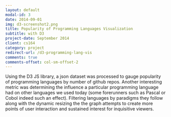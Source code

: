 ```yaml
---
layout: default
modal-id: 3
date: 2014-09-01
img: d3-screenshot2.png
title: Popularity of Programming Languages Visualization
subtitle: with D3
project-date: September 2014
client: cs164 
category: project 
redirect-url: /d3-programming-lang-vis
comments: true
comments-offset: col-sm-offset-2
---
```


Using the D3 JS library, a json dataset was processed to gauge popularity of programming languages by number of github repos. Another interesting metric was determining the influence a particular programming language had on other languages we used today (some forerunners such as Pascal or Cobol indeed such an effect). Filtering languages by paradigms they follow along with the dynamic resizing the the graph attempts to create more points of user interaction and sustained interest for inquisitive viewers.   
